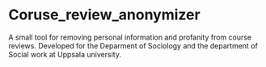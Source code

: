 # Coruse_review_anonymizer
A small tool for removing personal information and profanity from course reviews. Developed for the Deparment of Sociology and the department of Social work at Uppsala university.

